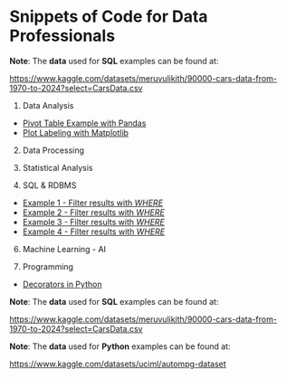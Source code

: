 # Snippets of Code for Data Professionals

__Note__: The __data__ used for __SQL__ examples can be found at: 

https://www.kaggle.com/datasets/meruvulikith/90000-cars-data-from-1970-to-2024?select=CarsData.csv

1) Data Analysis
* <a href="pivot-example1.py">Pivot Table Example with Pandas</a>
* <a href="plotlabels-example1.py">Plot Labeling with Matplotlib</a>



2) Data Processing




3) Statistical Analysis



4) SQL & RDBMS
* <a href="filter-example1.sql"> Example 1 - Filter results with _WHERE_ </a>
* <a href="filter-example2.sql"> Example 2 - Filter results with _WHERE_ </a>
* <a href="filter-example3.sql"> Example 3 - Filter results with _WHERE_ </a>
* <a href="filter-example4.sql"> Example 4 - Filter results with _WHERE_ </a>




6) Machine Learning - AI





7) Programming
* <a href="pivot-example1.py">Decorators in Python</a>




__Note__: The __data__ used for __SQL__ examples can be found at: 

https://www.kaggle.com/datasets/meruvulikith/90000-cars-data-from-1970-to-2024?select=CarsData.csv

__Note__: The __data__ used for __Python__ examples can be found at: 

https://www.kaggle.com/datasets/uciml/autompg-dataset
